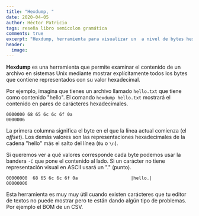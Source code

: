 ```yaml
---
title: "Hexdump, "
date: 2020-04-05
author: Héctor Patricio
tags: reseña libro semicolon gramática
comments: true
excerpt: "Hexdump, herramienta para visualizar un  a nivel de bytes hexadecimales"
header:
  image: 
---
```


**Hexdump** es una herramienta que permite examinar el contenido de un archivo en sistemas Unix mediante mostrar explícitamente todos los bytes que contiene representados con su valor hexadecimal.

Por ejemplo, imagina que tienes un archivo llamado `hello.txt` que tiene como contenido "hello". El comando `hexdump hello.txt` mostrará el contenido en pares de carácteres hexadecimales.

```
0000000 68 65 6c 6c 6f 0a
0000006

```

La primera columna significa el byte en el que la línea actual comienza (el _offset_). Los demás valores son las representaciones hexadecimales de la cadena "hello" más el salto del línea (`0a` o `\n`).

Si queremos ver a qué valores corresponde cada byte podemos usar la bandera `-C` que pone el contenido al lado. Si un carácter no tiene representación visual en ASCII usará un "." (punto).

```
00000000  68 65 6c 6c 6f 0a                    |hello.|
00000006
```

Esta herramienta es muy muy útil cuando existen carácteres que tu editor de textos no puede mostrar pero te están dando algún tipo de problemas. Por ejemplo el BOM de un CSV.
